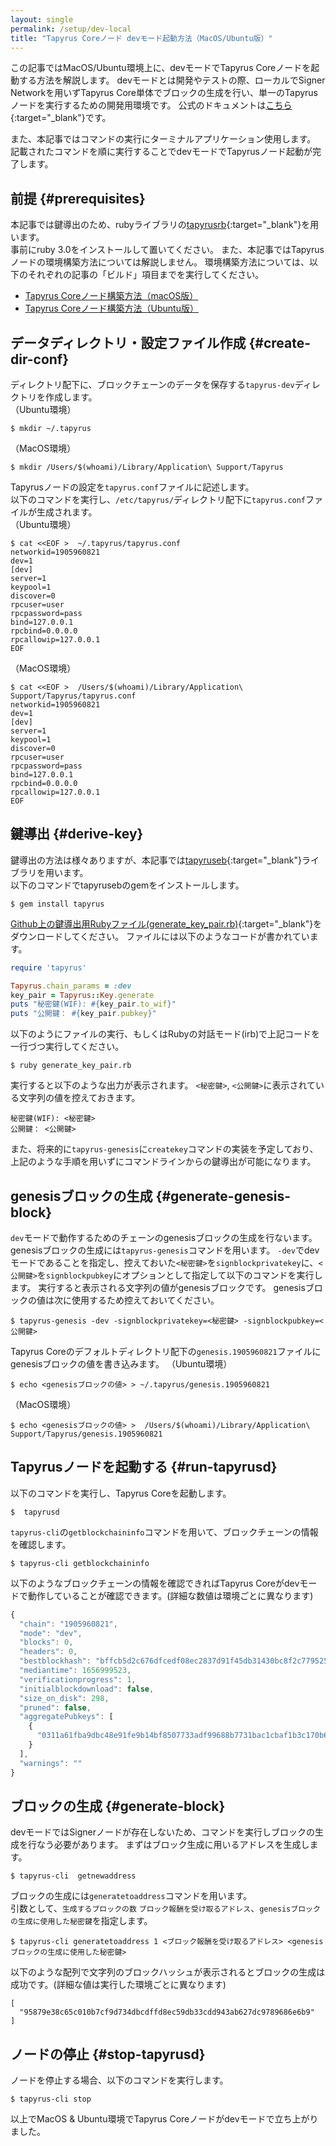```yaml
---
layout: single
permalink: /setup/dev-local
title: "Tapyrus Coreノード devモード起動方法（MacOS/Ubuntu版）"
---
```


この記事ではMacOS/Ubuntu環境上に、devモードでTapyrus Coreノードを起動する方法を解説します。
devモードとは開発やテストの際、ローカルでSigner Networkを用いずTapyrus Core単体でブロックの生成を行い、単一のTapyrusノードを実行するための開発用環境です。
公式のドキュメントは[こちら](https://github.com/chaintope/tapyrus-core/blob/master/doc/tapyrus/getting_started.md#how-to-start-tapyrus-in-dev-mode){:target="_blank"}です。  

また、本記事ではコマンドの実行にターミナルアプリケーション使用します。
記載されたコマンドを順に実行することでdevモードでTapyrusノード起動が完了します。

## 前提 {#prerequisites}

本記事では鍵導出のため、rubyライブラリの[tapyrusrb](https://github.com/chaintope/tapyrusrb){:target="_blank"}を用います。  
事前にruby 3.0をインストールして置いてください。
また、本記事ではTapyrusノードの環境構築方法については解説しません。
環境構築方法については、以下のそれぞれの記事の「ビルド」項目までを実行してください。
 - [Tapyrus Coreノード構築方法（macOS版）](https://site.tapyrus.chaintope.com/setup/osx)
 - [Tapyrus Coreノード構築方法（Ubuntu版）](https://site.tapyrus.chaintope.com/setup/ubuntu)


## データディレクトリ・設定ファイル作成 {#create-dir-conf}

ディレクトリ配下に、ブロックチェーンのデータを保存する`tapyrus-dev`ディレクトリを作成します。  
（Ubuntu環境）
```
$ mkdir ~/.tapyrus
```

（MacOS環境）
```
$ mkdir /Users/$(whoami)/Library/Application\ Support/Tapyrus
```

Tapyrusノードの設定を`tapyrus.conf`ファイルに記述します。  
以下のコマンドを実行し、`/etc/tapyrus/`ディレクトリ配下に`tapyrus.conf`ファイルが生成されます。  
（Ubuntu環境）
```
$ cat <<EOF >  ~/.tapyrus/tapyrus.conf
networkid=1905960821
dev=1
[dev]
server=1
keypool=1
discover=0
rpcuser=user
rpcpassword=pass
bind=127.0.0.1
rpcbind=0.0.0.0
rpcallowip=127.0.0.1
EOF
```

（MacOS環境）
```
$ cat <<EOF >  /Users/$(whoami)/Library/Application\ Support/Tapyrus/tapyrus.conf
networkid=1905960821
dev=1
[dev]
server=1
keypool=1
discover=0
rpcuser=user
rpcpassword=pass
bind=127.0.0.1
rpcbind=0.0.0.0
rpcallowip=127.0.0.1
EOF
```

## 鍵導出 {#derive-key}

鍵導出の方法は様々ありますが、本記事では[tapyruseb](https://github.com/chaintope/tapyrusrb){:target="_blank"}ライブラリを用います。  
以下のコマンドでtapyrusebのgemをインストールします。
```
$ gem install tapyrus
```

[Github上の鍵導出用Rubyファイル(generate_key_pair.rb)](https://github.com/chaintope/tapyrus-pages/blob/master/scripts/generate_key_pair.rb){:target="_blank"}をダウンロードしてください。
ファイルには以下のようなコードが書かれています。  

```ruby
require 'tapyrus'

Tapyrus.chain_params = :dev
key_pair = Tapyrus::Key.generate
puts "秘密鍵(WIF): #{key_pair.to_wif}"
puts "公開鍵： #{key_pair.pubkey}"
```

以下のようにファイルの実行、もしくはRubyの対話モード(irb)で上記コードを一行づつ実行してください。
```
$ ruby generate_key_pair.rb
```

実行すると以下のような出力が表示されます。
 `<秘密鍵>`, `<公開鍵>`に表示されている文字列の値を控えておきます。
```
秘密鍵(WIF): <秘密鍵>
公開鍵： <公開鍵>
```

また、将来的に`tapyrus-genesis`に`createkey`コマンドの実装を予定しており、上記のような手順を用いずにコマンドラインからの鍵導出が可能になります。


## genesisブロックの生成 {#generate-genesis-block}
`dev`モードで動作するためのチェーンのgenesisブロックの生成を行ないます。  
genesisブロックの生成には`tapyrus-genesis`コマンドを用います。
`-dev`でdevモードであることを指定し、控えておいた`<秘密鍵>`を`signblockprivatekey`に、`<公開鍵>`を`signblockpubkey`にオプションとして指定して以下のコマンドを実行します。
実行すると表示される文字列の値がgenesisブロックです。
genesisブロックの値は次に使用するため控えておいてください。
```
$ tapyrus-genesis -dev -signblockprivatekey=<秘密鍵> -signblockpubkey=<公開鍵> 
```

Tapyrus Coreのデフォルトディレクトリ配下の`genesis.1905960821`ファイルにgenesisブロックの値を書き込みます。
（Ubuntu環境）
```
$ echo <genesisブロックの値> > ~/.tapyrus/genesis.1905960821
```
（MacOS環境）
```
$ echo <genesisブロックの値> >  /Users/$(whoami)/Library/Application\ Support/Tapyrus/genesis.1905960821
```


## Tapyrusノードを起動する {#run-tapyrusd}

以下のコマンドを実行し、Tapyrus Coreを起動します。  
```
$  tapyrusd
```

`tapyrus-cli`の`getblockchaininfo`コマンドを用いて、ブロックチェーンの情報を確認します。  
```
$ tapyrus-cli getblockchaininfo
```

以下のようなブロックチェーンの情報を確認できればTapyrus Coreがdevモードで動作していることが確認できます。(詳細な数値は環境ごとに異なります)  
```javascript
{
  "chain": "1905960821",
  "mode": "dev",
  "blocks": 0,
  "headers": 0,
  "bestblockhash": "bffcb5d2c676dfcedf08ec2837d91f45db31430bc8f2c77952516ceafa858f55",
  "mediantime": 1656999523,
  "verificationprogress": 1,
  "initialblockdownload": false,
  "size_on_disk": 298,
  "pruned": false,
  "aggregatePubkeys": [
    {
      "0311a61fba9dbc48e91fe9b14bf8507733adf99688b7731bac1cbaf1b3c170b645": 0
    }
  ],
  "warnings": ""
}
```

## ブロックの生成 {#generate-block}
devモードではSignerノードが存在しないため、コマンドを実行しブロックの生成を行なう必要があります。
まずはブロック生成に用いるアドレスを生成します。
```
$ tapyrus-cli  getnewaddress
```

ブロックの生成には`generatetoaddress`コマンドを用います。  
引数として、`生成するブロックの数` `ブロック報酬を受け取るアドレス`、`genesisブロックの生成に使用した秘密鍵`を指定します。
```
$ tapyrus-cli generatetoaddress 1 <ブロック報酬を受け取るアドレス> <genesisブロックの生成に使用した秘密鍵>
```

以下のような配列で文字列のブロックハッシュが表示されるとブロックの生成は成功です。(詳細な値は実行した環境ごとに異なります)
```
[
  "95879e38c65c010b7cf9d734dbcdffd8ec59db33cdd943ab627dc9789686e6b9"
]
```

## ノードの停止 {#stop-tapyrusd}
ノードを停止する場合、以下のコマンドを実行します。  
```
$ tapyrus-cli stop
```

以上でMacOS & Ubuntu環境でTapyrus Coreノードがdevモードで立ち上がりました。  


